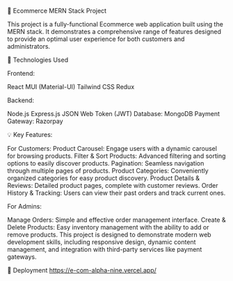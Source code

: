 🛒 Ecommerce MERN Stack Project

This project is a fully-functional Ecommerce web application built using the MERN stack.
It demonstrates a comprehensive range of features designed to provide an optimal user experience for both customers and administrators.

🚀 Technologies Used

Frontend:

React
MUI (Material-UI)
Tailwind CSS
Redux

Backend:

Node.js
Express.js
JSON Web Token (JWT)
Database:
MongoDB
Payment Gateway:
Razorpay

💡 Key Features:

For Customers:
Product Carousel: Engage users with a dynamic carousel for browsing products.
Filter & Sort Products: Advanced filtering and sorting options to easily discover products.
Pagination: Seamless navigation through multiple pages of products.
Product Categories: Conveniently organized categories for easy product discovery.
Product Details & Reviews: Detailed product pages, complete with customer reviews.
Order History & Tracking: Users can view their past orders and track current ones.

For Admins:

Manage Orders: Simple and effective order management interface.
Create & Delete Products: Easy inventory management with the ability to add or remove products.
This project is designed to demonstrate modern web development skills, including responsive design, dynamic content management, and integration with third-party services like payment gateways.

🔗 Deployment
https://e-com-alpha-nine.vercel.app/
